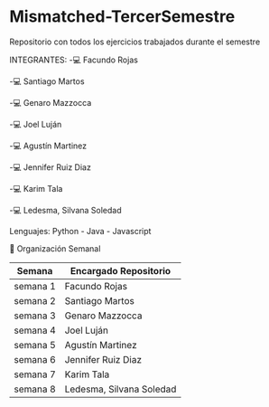 # Mismatched-TercerSemestre
Repositorio con todos los ejercicios trabajados durante el semestre

INTEGRANTES:
-💻 Facundo Rojas

-💻 Santiago Martos

-💻 Genaro Mazzocca

-💻 Joel Luján

-💻 Agustín Martinez

-💻 Jennifer Ruiz Diaz 

-💻 Karim Tala

-💻 Ledesma, Silvana Soledad

Lenguajes:
Python - Java	- Javascript

📆 Organización Semanal                                                                                                                                     

| Semana | Encargado Repositorio |
| --- | --- |
| semana 1	| Facundo Rojas |
| semana 2 |	Santiago Martos |
| semana 3 |	Genaro Mazzocca |
| semana 4 |	Joel Luján |
| semana 5 |	Agustín Martinez |
| semana 6 |	Jennifer Ruiz Diaz |
| semana 7 |	Karim Tala |
| semana 8 |	Ledesma, Silvana Soledad |
